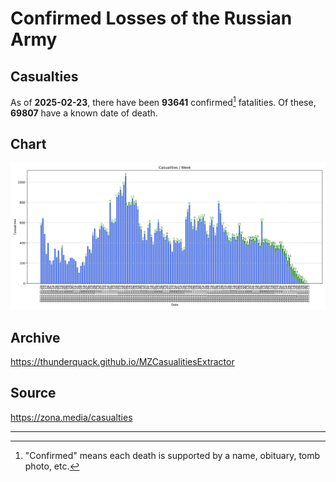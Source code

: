 
# Confirmed Losses of the Russian Army

## Casualties

As of **2025-02-23**, there have been **93641** confirmed[^1] fatalities.
Of these, **69807** have a known date of death.

## Chart

![7-Day Intervals Bar Chart](./docs/7days.svg)

## Archive

https://thunderquack.github.io/MZCasualitiesExtractor

## Source

https://zona.media/casualties

---

[^1]: "Confirmed" means each death is supported by a name, obituary, tomb photo, etc.
